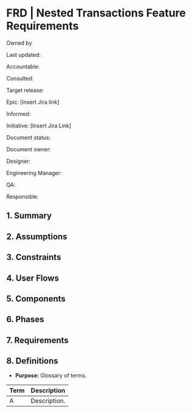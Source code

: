 # FRD | Nested Transactions Feature Requirements

Owned by

Last updated:

Accountable:

Consulted:

Target release:

Epic: [Insert Jira link]

Informed:

Initiative: [Insert Jira Link]

Document status:

Document owner:

Designer:

Engineering Manager:

QA:

Responsible:

## 1. Summary

## 2. Assumptions

## 3. Constraints

## 4. User Flows

## 5. Components

## 6. Phases

## 7. Requirements

## 8. Definitions

* **Purpose:** Glossary of terms.

| Term                | Description |
| ------------------- | ----------- |
| A                   | Description. |
